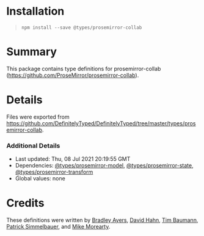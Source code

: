 # Installation
> `npm install --save @types/prosemirror-collab`

# Summary
This package contains type definitions for prosemirror-collab (https://github.com/ProseMirror/prosemirror-collab).

# Details
Files were exported from https://github.com/DefinitelyTyped/DefinitelyTyped/tree/master/types/prosemirror-collab.

### Additional Details
 * Last updated: Thu, 08 Jul 2021 20:19:55 GMT
 * Dependencies: [@types/prosemirror-model](https://npmjs.com/package/@types/prosemirror-model), [@types/prosemirror-state](https://npmjs.com/package/@types/prosemirror-state), [@types/prosemirror-transform](https://npmjs.com/package/@types/prosemirror-transform)
 * Global values: none

# Credits
These definitions were written by [Bradley Ayers](https://github.com/bradleyayers), [David Hahn](https://github.com/davidka), [Tim Baumann](https://github.com/timjb), [Patrick Simmelbauer](https://github.com/patsimm), and [Mike Morearty](https://github.com/mmorearty).
